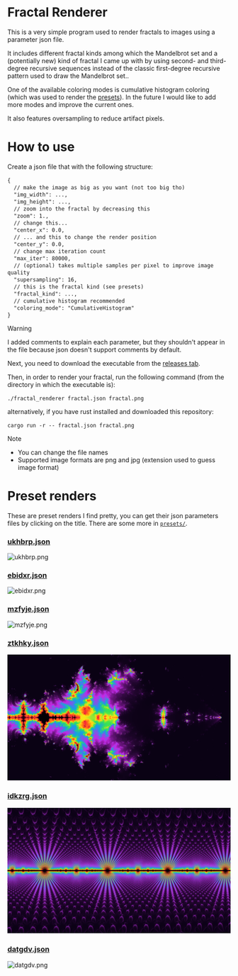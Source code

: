 # Fractal Renderer

This is a very simple program used to render fractals to images using a parameter json file.

It includes different fractal kinds among which the Mandelbrot set and a (potentially new) kind of fractal I came up with by using second- and third-degree recursive sequences instead of the classic first-degree recursive pattern used to draw the Mandelbrot set..

One of the available coloring modes is cumulative histogram coloring (which was used to render the [presets](#preset-renders)). In the future I would like to add more modes and improve the current ones.

It also features oversampling to reduce artifact pixels.

# How to use

Create a json file that with the following structure:

```jsonc
{
  // make the image as big as you want (not too big tho)
  "img_width": ...,
  "img_height": ...,
  // zoom into the fractal by decreasing this
  "zoom": 1.,
  // change this...
  "center_x": 0.0,
  // ... and this to change the render position
  "center_y": 0.0,
  // change max iteration count
  "max_iter": 80000,
  // (optional) takes multiple samples per pixel to improve image quality
  "supersampling": 16,
  // this is the fractal kind (see presets)
  "fractal_kind": ...,
  // cumulative histogram recommended
  "coloring_mode": "CumulativeHistogram"
}
```

> [!WARNING]
> I added comments to explain each parameter, but they shouldn't appear in the file because json doesn't support comments by default.

Next, you need to download the executable from the [releases tab](https://github.com/valflrt/fractal_renderer/releases/latest).

Then, in order to render your fractal, run the following command (from the directory in which the executable is):

```
./fractal_renderer fractal.json fractal.png
```

alternatively, if you have rust installed and downloaded this repository:

```
cargo run -r -- fractal.json fractal.png
```

> [!NOTE]
>
> - You can change the file names
> - Supported image formats are png and jpg (extension used to guess image format)

# Preset renders

These are preset renders I find pretty, you can get their json parameters files by clicking on the title. There are some more in [`presets/`](./presets/).

### [ukhbrp.json](./presets/ukhbrp.json)

![ukhbrp.png](./presets/ukhbrp.png)

### [ebidxr.json](./presets/ebidxr.json)

![ebidxr.png](./presets/ebidxr.png)

### [mzfyje.json](./presets/mzfyje.json)

![mzfyje.png](./presets/mzfyje.png)

### [ztkhky.json](./presets/ztkhky.json)

![ztkhky.png](./presets/ztkhky.png)

### [idkzrg.json](./presets/idkzrg.json)

![idkzrg.png](./presets/idkzrg.png)

### [datgdv.json](./presets/datgdv.json)

![datgdv.png](./presets/datgdv.png)
